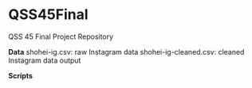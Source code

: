 # QSS45Final
QSS 45 Final Project Repository


**Data**
shohei-ig.csv: raw Instagram data
shohei-ig-cleaned.csv: cleaned Instagram data output


**Scripts**

